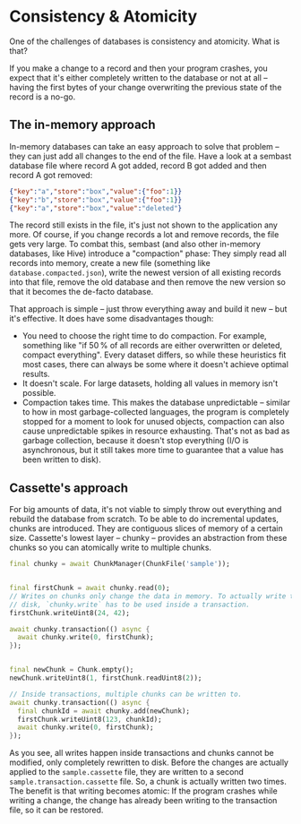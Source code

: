 # Consistency & Atomicity

One of the challenges of databases is consistency and atomicity. What is that?

If you make a change to a record and then your program crashes, you expect that it's either completely written to the database or not at all – having the first bytes of your change overwriting the previous state of the record is a no-go.

## The in-memory approach

In-memory databases can take an easy approach to solve that problem – they can just add all changes to the end of the file. Have a look at a sembast database file where record A got added, record B got added and then record A got removed:

```json
{"key":"a","store":"box","value":{"foo":1}}
{"key":"b","store":"box","value":{"foo":1}}
{"key":"a","store":"box","value":"deleted"}
```

The record still exists in the file, it's just not shown to the application any more.
Of course, if you change records a lot and remove records, the file gets very large.
To combat this, sembast (and also other in-memory databases, like Hive) introduce a "compaction" phase: They simply read all records into memory, create a new file (something like `database.compacted.json`), write the newest version of all existing records into that file, remove the old database and then remove the new version so that it becomes the de-facto database.

That approach is simple – just throw everything away and build it new – but it's effective.
It does have some disadvantages though:

* You need to choose the right time to do compaction. For example, something like "if 50 % of all records are either overwritten or deleted, compact everything". Every dataset differs, so while these heuristics fit most cases, there can always be some where it doesn't achieve optimal results.
* It doesn't scale. For large datasets, holding all values in memory isn't possible.
* Compaction takes time. This makes the database unpredictable – similar to how in most garbage-collected languages, the program is completely stopped for a moment to look for unused objects, compaction can also cause unpredictable spikes in resource exhausting. That's not as bad as garbage collection, because it doesn't stop everything (I/O is asynchronous, but it still takes more time to guarantee that a value has been written to disk).

## Cassette's approach

For big amounts of data, it's not viable to simply throw out everything and rebuild the database from scratch.
To be able to do incremental updates, chunks are introduced. They are contiguous slices of memory of a certain size.
Cassette's lowest layer – chunky – provides an abstraction from these chunks so you can atomically write to multiple chunks.

```dart
final chunky = await ChunkManager(ChunkFile('sample'));


final firstChunk = await chunky.read(0);
// Writes on chunks only change the data in memory. To actually write them to
// disk, `chunky.write` has to be used inside a transaction.
firstChunk.writeUint8(24, 42);

await chunky.transaction(() async {
  await chunky.write(0, firstChunk);
});


final newChunk = Chunk.empty();
newChunk.writeUint8(1, firstChunk.readUint8(2));

// Inside transactions, multiple chunks can be written to.
await chunky.transaction(() async {
  final chunkId = await chunky.add(newChunk);
  firstChunk.writeUint8(123, chunkId);
  await chunky.write(0, firstChunk);
});
```

As you see, all writes happen inside transactions and chunks cannot be modified, only completely rewritten to disk.
Before the changes are actually applied to the `sample.cassette` file, they are written to a second `sample.transaction.cassette` file.
So, a chunk is actually written two times. The benefit is that writing becomes atomic: If the program crashes while writing a change, the change has already been writing to the transaction file, so it can be restored.
